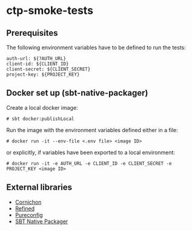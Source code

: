 # ctp-smoke-tests

## Prerequisites
The following environment variables have to be defined to run the tests:

```
auth-url: ${?AUTH_URL}
client-id: ${CLIENT_ID}
client-secret: ${CLIENT_SECRET}
project-key: ${PROJECT_KEY}
```
## Docker set up (sbt-native-packager)
Create a local docker image:
```
# sbt docker:publishLocal
```
Run the image with the environment variables defined either in a file:
```
# docker run -it --env-file <.env file> <image ID>
```
or explicitly, if variables have been exported to a local environment:
```
# docker run -it -e AUTH_URL -e CLIENT_ID -e CLIENT_SECRET -e PROJECT_KEY <image ID>
```

## External libraries
* [Cornichon](https://github.com/agourlay/cornichon)
* [Refined](https://github.com/fthomas/refined)
* [Pureconfig](https://github.com/pureconfig/pureconfig/)
* [SBT Native Packager](https://www.scala-sbt.org/sbt-native-packager/index.html)

